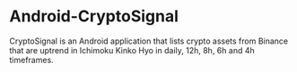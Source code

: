 # Android-CryptoSignal

CryptoSignal is an Android application that lists crypto assets from Binance that are uptrend in Ichimoku Kinko Hyo in daily, 12h, 8h, 6h and 4h timeframes.
